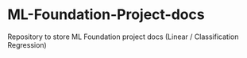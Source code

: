 # ML-Foundation-Project-docs
Repository to store ML Foundation project docs (Linear / Classification Regression)
